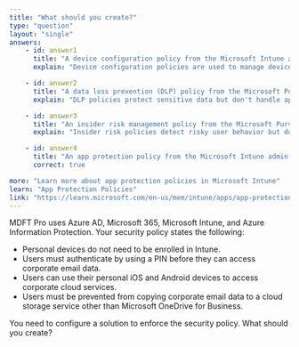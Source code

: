 ```yaml
---
title: "What should you create?"
type: "question"
layout: "single"
answers:
    - id: answer1
      title: "A device configuration policy from the Microsoft Intune admin center"
      explain: "Device configuration policies are used to manage device settings, not app data protection."

    - id: answer2
      title: "A data loss prevention (DLP) policy from the Microsoft Purview compliance portal"
      explain: "DLP policies protect sensitive data but don't handle app authentication or data copying between apps."

    - id: answer3
      title: "An insider risk management policy from the Microsoft Purview compliance portal"
      explain: "Insider risk policies detect risky user behavior but don't control app data access."

    - id: answer4
      title: "An app protection policy from the Microsoft Intune admin center"
      correct: true

more: "Learn more about app protection policies in Microsoft Intune"
learn: "App Protection Policies"
link: "https://learn.microsoft.com/en-us/mem/intune/apps/app-protection-policy"
---
```

MDFT Pro uses Azure AD, Microsoft 365, Microsoft Intune, and Azure Information Protection. Your security policy states the following:

- Personal devices do not need to be enrolled in Intune.
- Users must authenticate by using a PIN before they can access corporate email data.
- Users can use their personal iOS and Android devices to access corporate cloud services.
- Users must be prevented from copying corporate email data to a cloud storage service other than Microsoft OneDrive for Business.

You need to configure a solution to enforce the security policy. What should you create?
